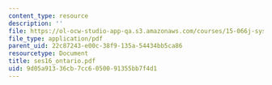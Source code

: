 ```yaml
---
content_type: resource
description: ''
file: https://ol-ocw-studio-app-qa.s3.amazonaws.com/courses/15-066j-system-optimization-and-analysis-for-manufacturing-summer-2003/9d05a91336cb7cc6050091355bb7f4d1_ses16_ontario.pdf
file_type: application/pdf
parent_uid: 22c87243-e00c-38f9-135a-54434bb5ca86
resourcetype: Document
title: ses16_ontario.pdf
uid: 9d05a913-36cb-7cc6-0500-91355bb7f4d1
---
```

